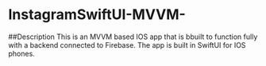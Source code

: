 # InstagramSwiftUI-MVVM-

##Description
This is an MVVM based IOS app that is bbuilt to function fully with a backend connected to Firebase. The app is built in SwiftUI for IOS phones.

